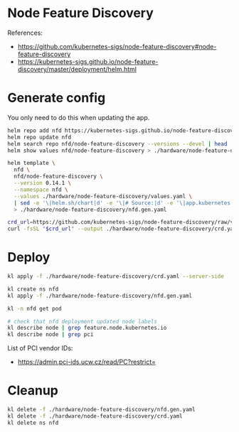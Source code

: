 
# Node Feature Discovery

References:
- https://github.com/kubernetes-sigs/node-feature-discovery#node-feature-discovery
- https://kubernetes-sigs.github.io/node-feature-discovery/master/deployment/helm.html

# Generate config

You only need to do this when updating the app.

```bash
helm repo add nfd https://kubernetes-sigs.github.io/node-feature-discovery/charts
helm repo update nfd
helm search repo nfd/node-feature-discovery --versions --devel | head
helm show values nfd/node-feature-discovery > ./hardware/node-feature-discovery/default-values.yaml
```

```bash
helm template \
  nfd \
  nfd/node-feature-discovery \
  --version 0.14.1 \
  --namespace nfd \
  --values ./hardware/node-feature-discovery/values.yaml \
  | sed -e '\|helm.sh/chart|d' -e '\|# Source:|d' -e '\|app.kubernetes.io/managed-by|d' -e '\|app.kubernetes.io/part-of|d' -e '\|app.kubernetes.io/version|d' \
  > ./hardware/node-feature-discovery/nfd.gen.yaml
```

```bash
crd_url=https://github.com/kubernetes-sigs/node-feature-discovery/raw/v0.14.1/deployment/helm/node-feature-discovery/crds/nfd-api-crds.yaml
curl -fsSL "$crd_url" --output ./hardware/node-feature-discovery/crd.yaml
```

# Deploy

```bash
kl apply -f ./hardware/node-feature-discovery/crd.yaml --server-side

kl create ns nfd
kl apply -f ./hardware/node-feature-discovery/nfd.gen.yaml

kl -n nfd get pod

# check that nfd deployment updated node labels
kl describe node | grep feature.node.kubernetes.io
kl describe node | grep pci
```

List of PCI vendor IDs:
- https://admin.pci-ids.ucw.cz/read/PC?restrict=

# Cleanup

```bash
kl delete -f ./hardware/node-feature-discovery/nfd.gen.yaml
kl delete -f ./hardware/node-feature-discovery/crd.yaml
kl delete ns nfd
```
